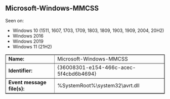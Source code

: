 ## Microsoft-Windows-MMCSS

Seen on:
* Windows 10 (1511, 1607, 1703, 1709, 1803, 1809, 1903, 1909, 2004, 20H2)
* Windows 2016
* Windows 2019
* Windows 11 (21H2)

<table border="1" class="docutils">
  <tbody>
    <tr>
      <td><b>Name:</b></td>
      <td>Microsoft-Windows-MMCSS</td>
    </tr>
    <tr>
      <td><b>Identifier:</b></td>
      <td>{36008301-e154-466c-acec-5f4cbd6b4694}</td>
    </tr>
    <tr>
      <td><b>Event message file(s):</b></td>
      <td>%SystemRoot%\system32\avrt.dll</td>
    </tr>
  </tbody>
</table>

&nbsp;

